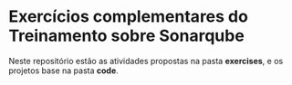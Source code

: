 # Exercícios complementares do Treinamento sobre Sonarqube

Neste repositório estão as atividades propostas na pasta **exercises**, e os projetos base na pasta **code**.